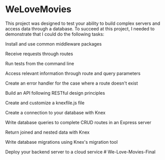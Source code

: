 # WeLoveMovies

This project was designed to test your ability to build complex servers and access data through a database. To succeed at this project, I needed to demonstrate that I could do the following tasks:

Install and use common middleware packages

Receive requests through routes

Run tests from the command line

Access relevant information through route and query parameters

Create an error handler for the case where a route doesn't exist

Build an API following RESTful design principles

Create and customize a knexfile.js file

Create a connection to your database with Knex

Write database queries to complete CRUD routes in an Express server

Return joined and nested data with Knex

Write database migrations using Knex's migration tool

Deploy your backend server to a cloud service
#   W e - L o v e - M o v i e s - F i n a l  
 